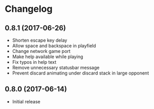 # Changelog

## 0.8.1 (2017-06-26)

  - Shorten escape key delay
  - Allow space and backspace in playfield
  - Change network game port
  - Make help available while playing
  - Fix typos in help text
  - Remove unnecessary statusbar message
  - Prevent discard animating under discard stack in large opponent

## 0.8.0 (2017-06-14)

  - Initial release
